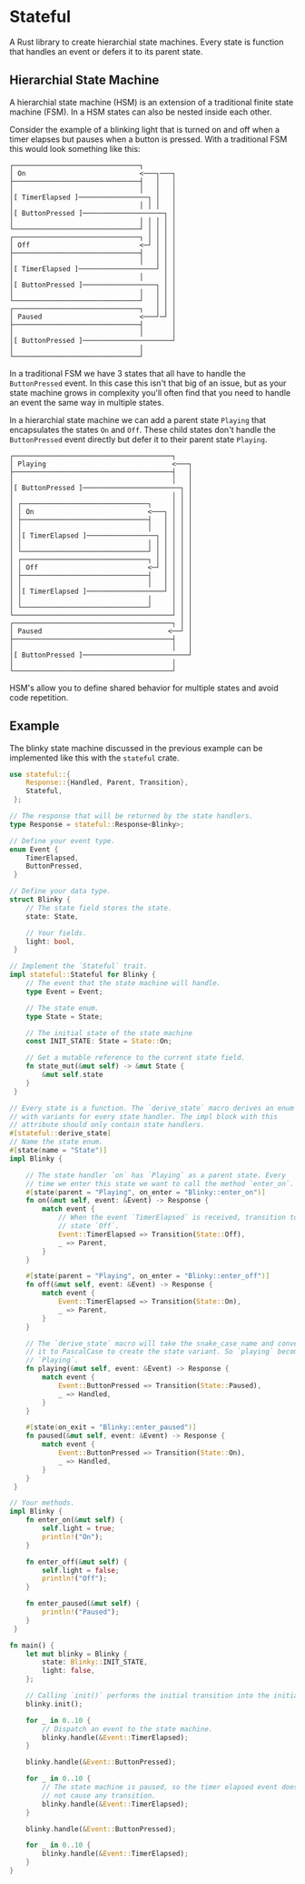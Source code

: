 # Stateful

A Rust library to create hierarchial state machines. Every state is
function that handles an event or defers it to its parent state.

## Hierarchial State Machine

A hierarchial state machine (HSM) is an extension of a traditional
finite state machine (FSM). In a HSM states can also be nested inside
each other.

Consider the example of a blinking light that is turned on and off when
a timer elapses but pauses when a button is pressed. With a traditional
FSM this would look something like this:

```text
┌───────────────────────────────┐
│ On                            <───┐───┐
├───────────────────────────────┤   │   │
│                               │   │   │
│[ TimerElapsed ]─────────────────┐ │   │
│                               │ │ │   │
│[ ButtonPressed ]────────────────────┐ │
│                               │ │ │ │ │
└───────────────────────────────┘ │ │ │ │
┌───────────────────────────────┐ │ │ │ │
│ Off                           <─┘ │ │ │
├───────────────────────────────┤   │ │ │
│                               │   │ │ │
│[ TimerElapsed ]───────────────────┘ │ │
│                               │     │ │
│[ ButtonPressed ]──────────────────┐ │ │
│                               │   │ │ │
└───────────────────────────────┘   │ │ │
┌───────────────────────────────┐   │ │ │
│ Paused                        <───┘─┘ │
├───────────────────────────────┤       │
│                               │       │
│[ ButtonPressed ]──────────────────────┘
│                               │
└───────────────────────────────┘ 
```

In a traditional FSM we have 3 states that all have to handle the
`ButtonPressed` event. In this case this isn't that big of an issue,
but as your state machine grows in complexity you'll often find that
you need to handle an event the same way in multiple states.

In a hierarchial state machine we can add a parent state `Playing` that
encapsulates the states `On` and `Off`. These child states don't handle
the `ButtonPressed` event directly but defer it to their parent state `Playing`.

```text
┌───────────────────────────────────────┐
│ Playing                               <───┐
├───────────────────────────────────────┤   │
│                                       │   │
│[ ButtonPressed ]────────────────────────┐ │
│                                       │ │ │
│ ┌───────────────────────────────┐     │ │ │
│ │ On                            <───┐ │ │ │
│ ├───────────────────────────────┤   │ │ │ │
│ │                               │   │ │ │ │
│ │[ TimerElapsed ]─────────────────┐ │ │ │ │
│ │                               │ │ │ │ │ │
│ └───────────────────────────────┘ │ │ │ │ │
│ ┌───────────────────────────────┐ │ │ │ │ │
│ │ Off                           <─┘ │ │ │ │
│ ├───────────────────────────────┤   │ │ │ │
│ │                               │   │ │ │ │
│ │[ TimerElapsed ]───────────────────┘ │ │ │
│ │                               │     │ │ │
│ └───────────────────────────────┘     │ │ │
└───────────────────────────────────────┘ │ │
┌───────────────────────────────────────┐ │ │
│ Paused                               <──┘ │
├───────────────────────────────────────┤   │
│                                       │   │
│[ ButtonPressed ]──────────────────────────┘
│                                       │
└───────────────────────────────────────┘ 
```

HSM's allow you to define shared behavior for multiple states and avoid
code repetition.

## Example

The blinky state machine discussed in the previous example can be
implemented like this with the `stateful` crate.

```rust
use stateful::{
    Response::{Handled, Parent, Transition},
    Stateful,
 };

// The response that will be returned by the state handlers.
type Response = stateful::Response<Blinky>;

// Define your event type.
enum Event {
    TimerElapsed,
    ButtonPressed,
 }

// Define your data type.
struct Blinky {
    // The state field stores the state.
    state: State,

    // Your fields.
    light: bool,
 }

// Implement the `Stateful` trait.
impl stateful::Stateful for Blinky {
    // The event that the state machine will handle.
    type Event = Event;

    // The state enum.
    type State = State;

    // The initial state of the state machine
    const INIT_STATE: State = State::On;

    // Get a mutable reference to the current state field.
    fn state_mut(&mut self) -> &mut State {
        &mut self.state
    }
 }

// Every state is a function. The `derive_state` macro derives an enum
// with variants for every state handler. The impl block with this
// attribute should only contain state handlers.
#[stateful::derive_state]
// Name the state enum.
#[state(name = "State")]
impl Blinky {

    // The state handler `on` has `Playing` as a parent state. Every
    // time we enter this state we want to call the method `enter_on`.
    #[state(parent = "Playing", on_enter = "Blinky::enter_on")]
    fn on(&mut self, event: &Event) -> Response {
        match event {
            // When the event `TimerElapsed` is received, transition to
            // state `Off`.
            Event::TimerElapsed => Transition(State::Off),
            _ => Parent,
        }
    }

    #[state(parent = "Playing", on_enter = "Blinky::enter_off")]
    fn off(&mut self, event: &Event) -> Response {
        match event {
            Event::TimerElapsed => Transition(State::On),
            _ => Parent,
        }
    }

    // The `derive_state` macro will take the snake_case name and convert
    // it to PascalCase to create the state variant. So `playing` becomes
    // `Playing`.
    fn playing(&mut self, event: &Event) -> Response {
        match event {
            Event::ButtonPressed => Transition(State::Paused),
            _ => Handled,
        }
    }

    #[state(on_exit = "Blinky::enter_paused")]
    fn paused(&mut self, event: &Event) -> Response {
        match event {
            Event::ButtonPressed => Transition(State::On),
            _ => Handled,
        }
    }
 }

// Your methods.
impl Blinky {
    fn enter_on(&mut self) {
        self.light = true;
        println!("On");
    }

    fn enter_off(&mut self) {
        self.light = false;
        println!("Off");
    }

    fn enter_paused(&mut self) {
        println!("Paused");
    }
 }

fn main() {
    let mut blinky = Blinky {
        state: Blinky::INIT_STATE,
        light: false,
    };

    // Calling `init()` performs the initial transition into the initial state.
    blinky.init();

    for _ in 0..10 {
        // Dispatch an event to the state machine.
        blinky.handle(&Event::TimerElapsed);
    }

    blinky.handle(&Event::ButtonPressed);

    for _ in 0..10 {
        // The state machine is paused, so the timer elapsed event does
        // not cause any transition.
        blinky.handle(&Event::TimerElapsed);
    }

    blinky.handle(&Event::ButtonPressed);

    for _ in 0..10 {
        blinky.handle(&Event::TimerElapsed);
    }
} 
```